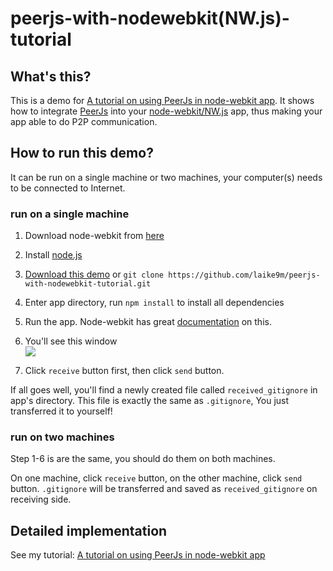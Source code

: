 peerjs-with-nodewebkit(NW.js)-tutorial
===============================

## What's this?

This is a demo for [A tutorial on using PeerJs in node-webkit app][1]. It shows how to integrate [PeerJs][2] into your [node-webkit/NW.js][3] app, thus making your app able to do P2P communication.

## How to run this demo?

It can be run on a single machine or two machines, your computer(s) needs to be connected to Internet.

### run on a single machine

1. Download node-webkit from [here][4]

2. Install [node.js][5]

3. [Download this demo][6] or `git clone https://github.com/laike9m/peerjs-with-nodewebkit-tutorial.git`

4. Enter app directory, run `npm install` to install all dependencies

5. Run the app. Node-webkit has great [documentation][7] on this. 

6. You'll see this window  
![](http://laike9m.com/media/content/BlogPost/images/peer-nw-1.jpg)

7. Click `receive` button first, then click `send` button.

If all goes well, you'll find a newly created file called `received_gitignore` in app's directory. This file is exactly the same as `.gitignore`, You just transferred it to yourself!

### run on two machines

Step 1-6 is are the same, you should do them on both machines.

On one machine, click `receive` button, on the other machine, click `send` button. `.gitignore` will be transferred and saved as `received_gitignore` on receiving side.

## Detailed implementation

See my tutorial: [A tutorial on using PeerJs in node-webkit app][1]

[1]:http://www.laike9m.com/blog/a-tutorial-on-using-peerjs-in-node-webkit-app,57/
[2]:http://peerjs.com/
[3]:https://github.com/rogerwang/node-webkit/
[4]:https://github.com/rogerwang/node-webkit#downloads
[5]:http://nodejs.org/
[6]:https://github.com/laike9m/peerjs-with-nodewebkit-tutorial/archive/master.zip
[7]:https://github.com/rogerwang/node-webkit/wiki/How-to-run-apps